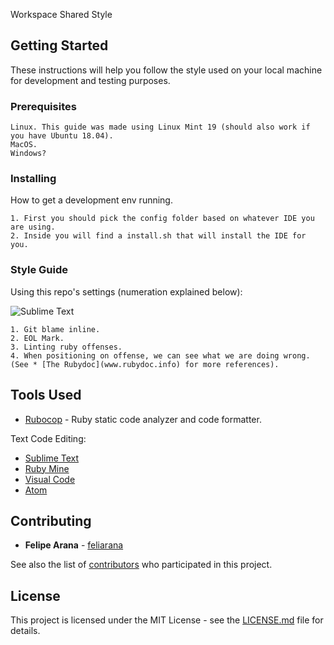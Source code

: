 Workspace Shared Style

## Getting Started

These instructions will help you follow the style used on your local machine for development and testing purposes. 

### Prerequisites

```
Linux. This guide was made using Linux Mint 19 (should also work if you have Ubuntu 18.04).
MacOS.
Windows?
```

### Installing

How to get a development env running.

```
1. First you should pick the config folder based on whatever IDE you are using. 
2. Inside you will find a install.sh that will install the IDE for you.

```

### Style Guide
Using this repo's settings (numeration explained below):

![Sublime Text](https://drive.google.com/uc?export=view&id=15WntCeIC57uPRr_sYFENDpaGTYZfRnO-)

```
1. Git blame inline.
2. EOL Mark.
3. Linting ruby offenses.
4. When positioning on offense, we can see what we are doing wrong. (See * [The Rubydoc](www.rubydoc.info) for more references).
```

## Tools Used

* [Rubocop](https://github.com/rubocop-hq/rubocop) - Ruby static code analyzer and code formatter.

Text Code Editing:
* [Sublime Text](https://www.sublimetext.com/)
* [Ruby Mine](https://www.jetbrains.com/es-es/ruby/)
* [Visual Code](https://code.visualstudio.com/)
* [Atom](https://atom.io/)

## Contributing

* **Felipe Arana** - [feliarana](https://github.com/feliarana)

See also the list of [contributors](https://github.com/your/project/contributors) who participated in this project.

## License

This project is licensed under the MIT License - see the [LICENSE.md](LICENSE.md) file for details.
